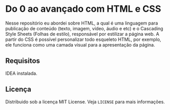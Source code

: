# Do 0 ao avançado com HTML e CSS
Nesse repositório eu abordei sobre HTML, a qual é uma linguagem para publicação de conteúdo (texto, imagem, vídeo, áudio e etc) e o Cascading Style Sheets (Folhas de estilo),
responsável por estilizar a página web. A partir do CSS é possível personalizar todo esqueleto HTML, por exemplo, ele funciona como uma camada visual para a apresentação da página.

## Requisitos
IDEA instalada.

## Licença
Distribuido sob a licença MIT License. Veja `LICENSE` para mais informações.
